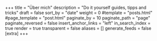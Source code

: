 +++
title = "Über mich"
description = "Do it yourself guides, tipps and tricks"
draft = false
sort_by = "date"
weight = 0
#template = "posts.html"
#page_template = "post.html"
paginate_by = 10
paginate_path = "page"
paginate_reversed = false
insert_anchor_links = "left"
in_search_index = true
render = true
transparent = false
aliases = []
generate_feeds = false
[extra]
+++
